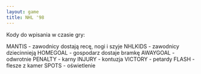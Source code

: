 ```yaml
---
layout: game
title: NHL '98
---
```


Kody do wpisania w czasie gry:

MANTIS 		- zawodnicy dostają recę, nogi i szyje
NHLKIDS 		- zawodnicy dziecinnieją
HOMEGOAL 	- gospodarz dostaje bramkę
AWAYGOAL	- odwrotnie
PENALTY 	- karny
INJURY 		- kontuzja
VICTORY 	- petardy
FLASH 		- flesze z kamer
SPOTS 		- oświetlenie
